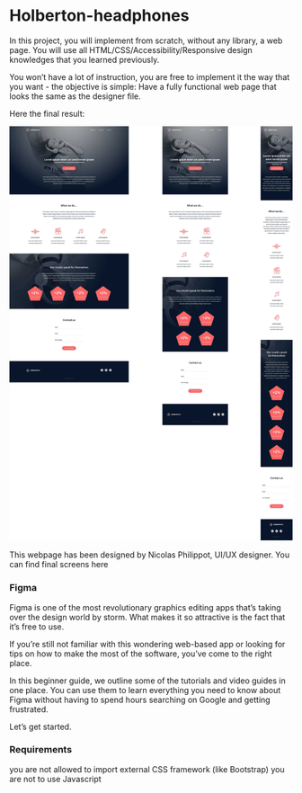# Holberton-headphones
In this project, you will implement from scratch, without any library, a web page. You will use all HTML/CSS/Accessibility/Responsive design knowledges that you learned previously.

You won’t have a lot of instruction, you are free to implement it the way that you want - the objective is simple: Have a fully functional web page that looks the same as the designer file.

Here the final result:

![Readme img](images/readmepic.jpg)

This webpage has been designed by Nicolas Philippot, UI/UX designer. You can find final screens here


### Figma
Figma is one of the most revolutionary graphics editing apps that’s taking over the design world by storm. What makes it so attractive is the fact that it’s free to use.

If you’re still not familiar with this wondering web-based app or looking for tips on how to make the most of the software, you’ve come to the right place.

In this beginner guide, we outline some of the tutorials and video guides in one place. You can use them to learn everything you need to know about Figma without having to spend hours searching on Google and getting frustrated.

Let’s get started.

### Requirements
you are not allowed to import external CSS framework (like Bootstrap)
you are not to use Javascript